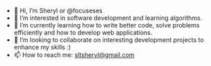 - 👋 Hi, I’m Sheryl or @focuseses 
- 👀 I’m interested in software development and learning algorithms.
- 🌱 I’m currently learning how to write better code, solve problems efficiently and how to develop web applications. 
- 💞️ I’m looking to collaborate on interesting development projects to enhance my skills :)
- 📫 How to reach me: sltsheryl@gmail.com

<!---
focuseses/focuseses is a ✨ special ✨ repository because its `README.md` (this file) appears on your GitHub profile.
You can click the Preview link to take a look at your changes.
--->
